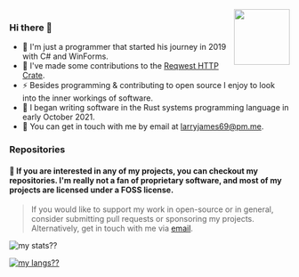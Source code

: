 
<img align="right" width="100" height="100" src="https://www.freeiconspng.com/uploads/github-icon-9.png">

### Hi there 👋
- 🔭 I'm just a programmer that started his journey in 2019 with C# and WinForms.
- 🌱 I've made some contributions to the [Reqwest HTTP Crate](https://github.com/seanmonstar/reqwest).
- ⚡ Besides programming & contributing to open source I enjoy to look into the inner workings of software.
- 🦀 I began writing software in the Rust systems programming language in early October 2021.
- 💬 You can get in touch with me by email at [larryjames69@pm.me](mailto:larryjames69@pm.me).

### Repositories
#### 🌟 If you are interested in any of my projects, you can checkout my repositories. I'm really not a fan of proprietary software, and most of my projects are licensed under a FOSS license.

> If you would like to support my work in open-source or in general, consider submitting pull requests or sponsoring my projects. Alternatively, get in touch with me via [email](mailto:larryjames69@pm.me).

![my stats??](https://github-readme-stats.vercel.app/api?username=larryjames69&show_icons=true&theme=dark)

[![my langs??](https://github-readme-stats.vercel.app/api/top-langs/?username=larryjames69&layout=compact&theme=dark)](https://github.com/anuraghazra/github-readme-stats)

